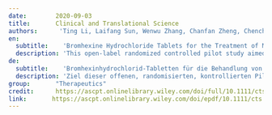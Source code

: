 ```yaml
---
date:        2020-09-03
title:       Clinical and Translational Science
authors:      'Ting Li, Laifang Sun, Wenwu Zhang, Chanfan Zheng, Chenchen Jiang, Mingjing Chen, Di Chen, Zhijuan Dai, Shihui Bao &Xian Shen'
en:
  subtitle:    'Bromhexine Hydrochloride Tablets for the Treatment of Moderate COVID-19: An Open-Label Randomized Controlled Pilot Study'
  description: 'This open-label randomized controlled pilot study aimed to test the study feasibility of bromhexine hydrochloride (BRH) tablets for the treatment of mild or moderate coronavirus disease 2019 (COVID-19) and to explore its clinical efficacy and safety. Patients with mild or moderate COVID-19 were randomly divided into the BRH group or the control group at a 2:1 ratio. Routine treatment according to China’s Novel Coronavirus Pneumonia Diagnosis and Treatment Plan was performed in both groups, whereas patients in the BRH group were additionally given oral BRH (32 mg t.i.d.) for 14 consecutive days. The efficacy and safety of BRH were evaluated. A total of 18 patients with moderate COVID-19 were randomized into the BRH group (n = 12) or the control group (n = 6). There were suggestions of BRH advantage over placebo in improved chest computed tomography, need for oxygen therapy, and discharge rate within 20 days. However, none of these findings were statistically significant. BRH tablets may potentially have a beneficial effect in patients with COVID-19, especially for those with lung or hepatic injury. A further definitive large-scale clinical trial is feasible and necessary.'
de: 
  subtitle:    'Bromhexinhydrochlorid-Tabletten für die Behandlung von mäßigem COVID-19: Eine offene, randomisierte, kontrollierte Pilotstudie'
  description: 'Ziel dieser offenen, randomisierten, kontrollierten Pilotstudie war es, die Studiendurchführbarkeit von Bromhexinhydrochlorid (BRH)-Tabletten für die Behandlung der leichten oder mittelschweren Coronavirus-Krankheit 2019 (COVID-19) zu testen und ihre klinische Wirksamkeit und Sicherheit zu untersuchen. Patienten mit leichter oder mittelschwerer COVID-19-Erkrankung wurden nach dem Zufallsprinzip im Verhältnis 2:1 in die BRH-Gruppe oder die Kontrollgruppe eingeteilt. In beiden Gruppen wurde die Routinebehandlung gemäß dem chinesischen Plan zur Diagnose und Behandlung der neuartigen Coronavirus-Pneumonie durchgeführt, wobei die Patienten in der BRH-Gruppe zusätzlich 14 Tage lang oral mit BRH (32 mg t.i.d.) behandelt wurden. Die Wirksamkeit und Sicherheit von BRH wurde bewertet. Insgesamt 18 Patienten mit mäßigem COVID-19 wurden nach dem Zufallsprinzip in die BRH-Gruppe (n = 12) oder die Kontrollgruppe (n = 6) eingeteilt. Es gab Hinweise auf einen Vorteil von BRH gegenüber Placebo bei der Verbesserung der Thorax-Computertomographie, der Notwendigkeit einer Sauerstofftherapie und der Entlassungsrate innerhalb von 20 Tagen. Keiner dieser Befunde war jedoch statistisch signifikant. BRH-Tabletten können bei Patienten mit COVID-19 möglicherweise eine positive Wirkung haben, insbesondere bei Patienten mit Lungen- oder Leberschäden. Eine weitere endgültige groß angelegte klinische Studie ist machbar und notwendig.'
group:       "Therapeutics"
credit:      https://ascpt.onlinelibrary.wiley.com/doi/full/10.1111/cts.12881
link:       https://ascpt.onlinelibrary.wiley.com/doi/epdf/10.1111/cts.12881
---
```

<object data="{{ page.link }}" style='height:calc(100vh - 400px); width: 100%' type='application/pdf'></object>